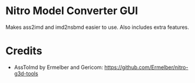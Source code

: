 # Nitro Model Converter GUI
Makes ass2imd and imd2nsbmd easier to use. Also includes extra features.

# Credits
 - AssToImd by Ermelber and Gericom: https://github.com/Ermelber/nitro-g3d-tools
